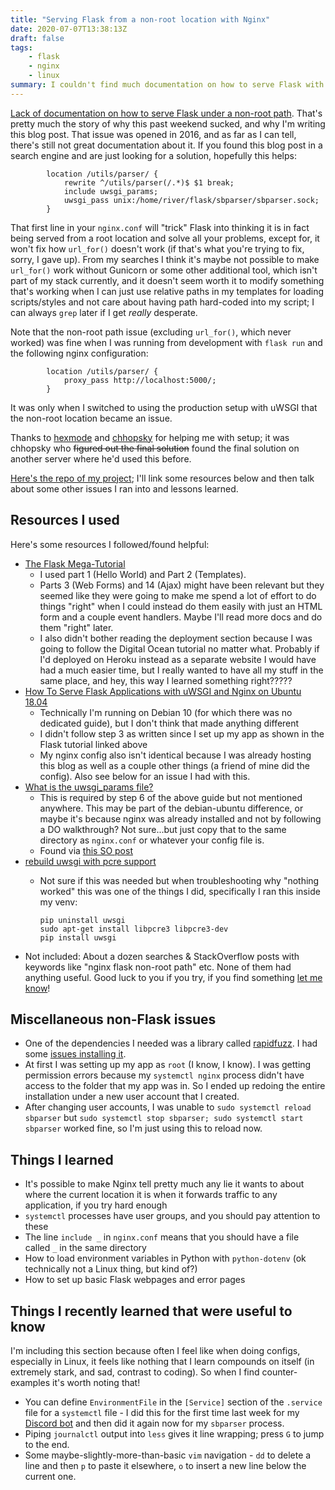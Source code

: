 ```yaml
---
title: "Serving Flask from a non-root location with Nginx"
date: 2020-07-07T13:38:13Z
draft: false
tags:
    - flask
    - nginx
    - linux
summary: I couldn't find much documentation on how to serve Flask with uWSGI and Nginx from a non-root location, so, here's some.
---
```


[Lack of documentation on how to serve Flask under a non-root path](https://github.com/pallets/flask/issues/1714). That's pretty much the story of why this past weekend sucked, and why I'm writing this blog post. That issue was opened in 2016, and as far as I can tell, there's still not great documentation about it. If you found this blog post in a search engine and are just looking for a solution, hopefully this helps:

```
		location /utils/parser/ {
			rewrite ^/utils/parser(/.*)$ $1 break;
			include uwsgi_params;
			uwsgi_pass unix:/home/river/flask/sbparser/sbparser.sock;
		}
```
That first line in your `nginx.conf` will "trick" Flask into thinking it is in fact being served from a root location and solve all your problems, except for, it won't fix how `url_for()` doesn't work (if that's what you're trying to fix, sorry, I gave up). From my searches I think it's maybe not possible to make `url_for()` work without Gunicorn or some other additional tool, which isn't part of my stack currently, and it doesn't seem worth it to modify something that's working when I can just use relative paths in my templates for loading scripts/styles and not care about having path hard-coded into my script; I can always `grep` later if I get *really* desperate.

Note that the non-root path issue (excluding `url_for()`, which never worked) was fine when I was running from development with `flask run` and the following nginx configuration:

```
		location /utils/parser/ {
			proxy_pass http://localhost:5000/;
		}
```

It was only when I switched to using the production setup with uWSGI that the non-root location became an issue.

Thanks to [hexmode](https://twitter.com/hexmode) and [chhopsky](https://twitter.com/chhopsky) for helping me with setup; it was chhopsky who <s>figured out the final solution</s> found the final solution on another server where he'd used this before.

[Here's the repo of my project](https://github.com/RheingoldRiver/sb_parser); I'll link some resources below and then talk about some other issues I ran into and lessons learned.
## Resources I used
Here's some resources I followed/found helpful:
* [The Flask Mega-Tutorial](https://blog.miguelgrinberg.com/post/the-flask-mega-tutorial-part-i-hello-world)
    * I used part 1 (Hello World) and Part 2 (Templates).
    * Parts 3 (Web Forms) and 14 (Ajax) might have been relevant but they seemed like they were going to make me spend a lot of effort to do things "right" when I could instead do them easily with just an HTML form and a couple event handlers. Maybe I'll read more docs and do them "right" later.
    * I also didn't bother reading the deployment section because I was going to follow the Digital Ocean tutorial no matter what. Probably if I'd deployed on Heroku instead as a separate website I would have had a much easier time, but I really wanted to have all my stuff in the same place, and hey, this way I learned something right?????
* [How To Serve Flask Applications with uWSGI and Nginx on Ubuntu 18.04](https://www.digitalocean.com/community/tutorials/how-to-serve-flask-applications-with-uswgi-and-nginx-on-ubuntu-18-04)
  * Technically I'm running on Debian 10 (for which there was no dedicated guide), but I don't think that made anything different
  * I didn't follow step 3 as written since I set up my app as shown in the Flask tutorial linked above
  * My nginx config also isn't identical because I was already hosting this blog as well as a couple other things (a friend of mine did the config). Also see below for an issue I had with this.
* [What is the uwsgi_params file?](https://uwsgi-docs.readthedocs.io/en/latest/Nginx.html#what-is-the-uwsgi-params-file)
  * This is required by step 6 of the above guide but not mentioned anywhere. This may be part of the debian-ubuntu difference, or maybe it's because nginx was already installed and not by following a DO walkthrough? Not sure...but just copy that to the same directory as `nginx.conf` or whatever your config file is.
  * Found via [this SO post](https://stackoverflow.com/questions/24132137/where-should-the-uwsgi-params-file-be-located-and-what-is-its-extension)
* [rebuild uwsgi with pcre support](https://stackoverflow.com/questions/21669354/rebuild-uwsgi-with-pcre-support)
  * Not sure if this was needed but when troubleshooting why "nothing worked" this was one of the things I did, specifically I ran this inside my venv:
  
        pip uninstall uwsgi
        sudo apt-get install libpcre3 libpcre3-dev
        pip install uwsgi
* Not included: About a dozen searches & StackOverflow posts with keywords like "nginx flask non-root path" etc. None of them had anything useful. Good luck to you if you try, if you find something [let me know](https://twitter.com/RheingoldRiver)!

## Miscellaneous non-Flask issues
* One of the dependencies I needed was a library called [rapidfuzz](https://github.com/maxbachmann/rapidfuzz). I had some [issues installing it](https://github.com/maxbachmann/rapidfuzz/issues/38).
* At first I was setting up my app as `root` (I know, I know). I was getting permission errors because my `systemctl nginx` process didn't have access to the folder that my app was in. So I ended up redoing the entire installation under a new user account that I created.
* After changing user accounts, I was unable to `sudo systemctl reload sbparser` but `sudo systemctl stop sbparser; sudo systemctl start sbparser` worked fine, so I'm just using this to reload now.

## Things I learned
* It's possible to make Nginx tell pretty much any lie it wants to about where the current location it is when it forwards traffic to any application, if you try hard enough
* `systemctl` processes have user groups, and you should pay attention to these
* The line `include _` in `nginx.conf` means that you should have a file called `_` in the same directory
* How to load environment variables in Python with `python-dotenv` (ok technically not a Linux thing, but kind of?)
* How to set up basic Flask webpages and error pages

## Things I recently learned that were useful to know
I'm including this section because often I feel like when doing configs, especially in Linux, it feels like nothing that I learn compounds on itself (in extremely stark, and sad, contrast to coding). So when I find counter-examples it's worth noting that!
* You can define `EnvironmentFile` in the `[Service]` section of the `.service` file for a `systemctl` file - I did this for the first time last week for my [Discord bot](https://github.com/RheingoldRiver/river-wiki-cogs) and then did it again now for my `sbparser` process.
* Piping `journalctl` output into `less` gives it line wrapping; press `G` to jump to the end.
* Some maybe-slightly-more-than-basic `vim` navigation - `dd` to delete a line and then `p` to paste it elsewhere, `o` to insert a new line below the current one.